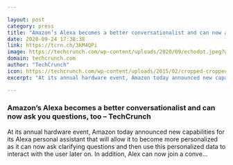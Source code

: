 ```yaml
---

layout: post
category: press
title: "Amazon’s Alexa becomes a better conversationalist and can now ask you questions, too"
date: 2020-09-24 17:38:38
link: https://tcrn.ch/3kM4QPi
image: https://techcrunch.com/wp-content/uploads/2020/09/echodot.jpeg?w=516
domain: techcrunch.com
author: "TechCrunch"
icon: https://techcrunch.com/wp-content/uploads/2015/02/cropped-cropped-favicon-gradient.png?w=180
excerpt: "At its annual hardware event, Amazon today announced new capabilities for its Alexa personal assistant that will allow it to become more personalized as it can now ask clarifying questions and then use this personalized data to interact with the user later on. In addition, Alex can now join a conve…"

---
```


### Amazon’s Alexa becomes a better conversationalist and can now ask you questions, too – TechCrunch

At its annual hardware event, Amazon today announced new capabilities for its Alexa personal assistant that will allow it to become more personalized as it can now ask clarifying questions and then use this personalized data to interact with the user later on. In addition, Alex can now join a conve…